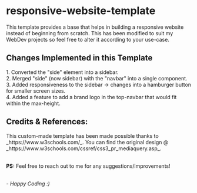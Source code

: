 # responsive-website-template
This template provides a base that helps in building a responsive website instead of beginning from scratch. This has been modified to suit my WebDev projects so feel free to alter it according to your use-case.<br>

<h2> Changes Implemented in this Template </h2>
  1. Converted the "side" element into a sidebar. <br>
  2. Merged "side" (now sidebar) with the "navbar" into a single component.<br>
  3. Added responsiveness to the sidebar -> changes into a hamburger button for smaller screen sizes.<br>
  4. Added a feature to add a brand logo in the top-navbar that would fit within the max-height.<br>

<h2>Credits & References:</h2>
This custom-made template has been made possible thanks to _https://www.w3schools.com/_. You can find the original design  @ _https://www.w3schools.com/cssref/css3_pr_mediaquery.asp_.<br>
<br>

**PS:** Feel free to reach out to me for any suggestions/improvements!
<br><br>

_- Happy Coding :)_
